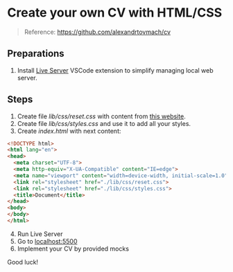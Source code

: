 # Create your own CV with HTML/CSS

> Reference: https://github.com/alexandrtovmach/cv

## Preparations

1. Install [Live Server](https://marketplace.visualstudio.com/items?itemName=ritwickdey.LiveServer) VSCode extension to simplify managing local web server.


## Steps

1. Create file _lib/css/reset.css_ with content from [this website](https://meyerweb.com/eric/tools/css/reset/).
2. Create file _lib/css/styles.css_ and use it to add all your styles.
3. Create _index.html_ with next content:
```html
<!DOCTYPE html>
<html lang="en">
<head>
  <meta charset="UTF-8">
  <meta http-equiv="X-UA-Compatible" content="IE=edge">
  <meta name="viewport" content="width=device-width, initial-scale=1.0">
  <link rel="stylesheet" href="./lib/css/reset.css">
  <link rel="stylesheet" href="./lib/css/styles.css">
  <title>Document</title>
</head>
<body>
</body>
</html>
```
4. Run Live Server
5. Go to [localhost:5500](http://localhost:5500)
6. Implement your CV by provided mocks

Good luck!
